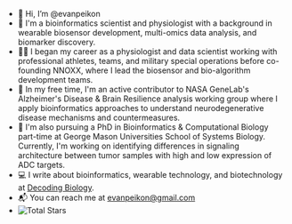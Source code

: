 - 👋 Hi, I’m @evanpeikon
- 🧪 I'm a bioinformatics scientist and physiologist with a background in wearable biosensor development, multi-omics data analysis, and biomarker discovery.
- 🏋️‍♂️ I began my career as a physiologist and data scientist working with professional athletes, teams, and military special operations before co-founding NNOXX, where I lead the biosensor and bio-algorithm development teams.
- 🚀 In my free time, I'm an active contributor to NASA GeneLab's Alzheimer's Disease & Brain Resilience analysis working group where I apply bioinformatics approaches to understand neurodegenerative disease mechanisms and countermeasures. 
- 🧬 I'm also pursuing a PhD in Bioinformatics & Computational Biology part-time at George Mason Universities School of Systems Biology. Currently, I'm working on identifying differences in signaling architecture between tumor samples with high and low expression of ADC targets.
- 💻 I write about bioinformatics, wearable technology, and biotechnology at [Decoding Biology](https://decodingbiology.substack.com ).
- 📬 You can reach me at evanpeikon@gmail.com
- ![Total Stars](https://img.shields.io/github/stars/evanpeikon?style=social)

<!---
evanpeikon/evanpeikon is a ✨ special ✨ repository because its `README.md` (this file) appears on your GitHub profile.
You can click the Preview link to take a look at your changes.
--->
